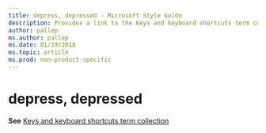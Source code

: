 ```yaml
---
title: depress, depressed - Microsoft Style Guide
description: Provides a link to the Keys and keyboard shortcuts term collection topic as it pertains to the terms 'depress' and 'depressed'.
author: pallep
ms.author: pallep
ms.date: 01/19/2018
ms.topic: article
ms.prod: non-product-specific
---
```


# depress, depressed

**See** [Keys and keyboard shortcuts term collection](~/a-z-word-list-term-collections/term-collections/keys-keyboard-shortcuts.md)
